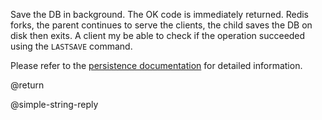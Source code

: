 Save the DB in background.
The OK code is immediately returned.
Redis forks, the parent continues to serve the clients, the child saves the DB
on disk then exits.
A client my be able to check if the operation succeeded using the `LASTSAVE`
command.

Please refer to the [persistence documentation][tp] for detailed information.

[tp]: /topics/persistence

@return

@simple-string-reply
